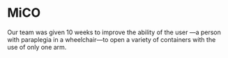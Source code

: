 # MiCO
Our team was given 10 weeks to improve the ability of the user —a person with paraplegia in a wheelchair—to open a variety of containers with the use of only one arm.
